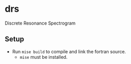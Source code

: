 # drs

Discrete Resonance Spectrogram

## Setup

- Run `mise build` to compile and link the fortran source.
  - `mise` must be installed.
